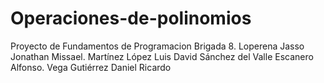 # Operaciones-de-polinomios
Proyecto de Fundamentos de Programacion Brigada 8.
Loperena Jasso Jonathan Missael.
Martínez López Luis David
Sánchez del Valle Escanero Alfonso.
Vega Gutiérrez Daniel Ricardo
